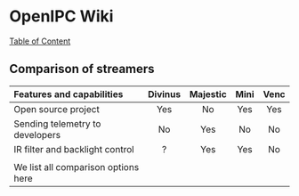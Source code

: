 # OpenIPC Wiki
[Table of Content](../README.md)

Comparison of streamers
-----------------------

| Features and capabilities               | Divinus  | Majestic | Mini     | Venc     |
|:----------------------------------------|:--------:|:--------:|:--------:|:--------:|
| Open source project                     | Yes      | No       | Yes      | Yes      |
| Sending telemetry to developers         | No       | Yes      | No       | No       |
| IR filter and backlight control         | ?        | Yes      | Yes      | No       |
|                                         |          |          |          |          |
| We list all comparison options here     |          |          |          |          |
